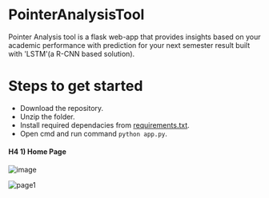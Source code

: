 # PointerAnalysisTool
Pointer Analysis tool is a flask web-app that provides insights based on your academic performance with prediction for your next semester result built with 'LSTM'(a R-CNN based solution).

# Steps to get started
- Download the repository.
- Unzip the folder.
- Install required dependacies from [requirements.txt].
- Open cmd and run command ```python app.py```.

#### H4 1) Home Page
![image](https://user-images.githubusercontent.com/31877827/126903746-d1bf1915-ffcb-446f-9b94-fee23486f86f.png)



































[requirements.txt]: https://github.com/glenveigas437/PointerAnalysisTool/blob/main/requirements.txt
![page1](https://user-images.githubusercontent.com/31877827/126903716-16e2949b-b095-44b3-a4bd-c4ce3cd5bbbd.png)
